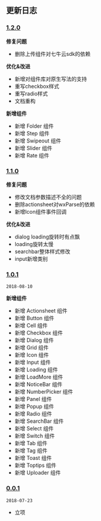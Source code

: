 ## 更新日志

### [1.2.0](https://github.com/Chaunjie/kai-ui/tree/v1.2.0)

**修复问题**

- 删除上传组件对七牛云sdk的依赖

**优化&改进**

- 新增对组件库对原生写法的支持
- 重写checkbox样式
- 重写radio样式
- 文档重构

**新增组件**

- 新增 Folder 组件
- 新增 Step 组件
- 新增 Swipeout 组件
- 新增 Slider 组件
- 新增 Rate 组件


### [1.1.0](https://github.com/Chaunjie/kai-ui/tree/v1.1.0)

**修复问题**

- 修改文档参数描述不全的问题
- 删除actionsheet对wxParse的依赖
- 新增Icon组件事件回调

**优化&改进**

- dialog loading旋转时有点飘
- loading旋转太慢
- searchbar整体样式修改
- input新增类别


### [1.0.1](https://github.com/Chaunjie/kai-ui/tree/v1.0.1)
`2018-08-10`

**新增组件**

- 新增 Actionsheet 组件
- 新增 Button 组件
- 新增 Cell 组件
- 新增 Checkbox 组件
- 新增 Dialog 组件
- 新增 Grid 组件
- 新增 Icon 组件
- 新增 Input 组件
- 新增 Loading 组件
- 新增 LoadMore 组件
- 新增 NoticeBar 组件
- 新增 NumberPicker 组件
- 新增 Panel 组件
- 新增 Popup 组件
- 新增 Radio 组件
- 新增 SearchBar 组件
- 新增 Select 组件
- 新增 Switch 组件
- 新增 Tab 组件
- 新增 Tag 组件
- 新增 Toast 组件
- 新增 Toptips 组件
- 新增 Uploader 组件

### [0.0.1](https://github.com/Chaunjie/kai-ui)
`2018-07-23`

- 立项